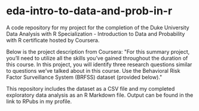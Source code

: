 # eda-intro-to-data-and-prob-in-r
A code repository for my project for the completion of the Duke University Data Analysis with R Specialization - Introduction to Data and Probability with R certificate hosted by Coursera. 

Below is the project description from Coursera:
"For this summary project, you’ll need to utilize all the skills you’ve gained throughout the duration of this course. In this project, you will identify three research questions similar to questions we’ve talked about in this course. Use the Behavioral Risk Factor Surveillance System (BRFSS) dataset (provided below)."

This repository includes the dataset as a CSV file and my completed exploratory data analysis as an R Markdown file. Output can be found in the link to RPubs in my profile.
